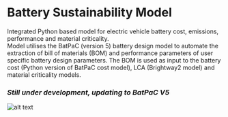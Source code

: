 # Battery Sustainability Model
Integrated Python based model for electric vehicle battery cost, emissions, performance and material criticality. <br>
Model utilises the BatPaC (version 5) battery design model to automate the extraction of bill of materials (BOM) and performance parameters of user specific battery design parameters. The BOM is used as input to the battery cost (Python version of BatPaC cost model), LCA (Brightway2 model) and material criticality models. 





  ### *Still under development, updating to BatPaC V5*


![alt text](https://github.com/jbaars2/Batt_Sust_Model/blob/main/docs/battery_model_overview.jpg)



